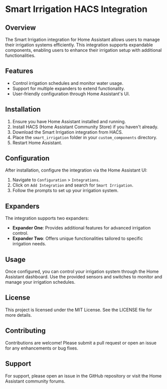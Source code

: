 # Smart Irrigation HACS Integration

## Overview
The Smart Irrigation integration for Home Assistant allows users to manage their irrigation systems efficiently. This integration supports expandable components, enabling users to enhance their irrigation setup with additional functionalities.

## Features
- Control irrigation schedules and monitor water usage.
- Support for multiple expanders to extend functionality.
- User-friendly configuration through Home Assistant's UI.

## Installation
1. Ensure you have Home Assistant installed and running.
2. Install HACS (Home Assistant Community Store) if you haven't already.
3. Download the Smart Irrigation integration from HACS.
4. Place the `smart_irrigation` folder in your `custom_components` directory.
5. Restart Home Assistant.

## Configuration
After installation, configure the integration via the Home Assistant UI:
1. Navigate to `Configuration` > `Integrations`.
2. Click on `Add Integration` and search for `Smart Irrigation`.
3. Follow the prompts to set up your irrigation system.

## Expanders
The integration supports two expanders:
- **Expander One**: Provides additional features for advanced irrigation control.
- **Expander Two**: Offers unique functionalities tailored to specific irrigation needs.

## Usage
Once configured, you can control your irrigation system through the Home Assistant dashboard. Use the provided sensors and switches to monitor and manage your irrigation schedules.

## License
This project is licensed under the MIT License. See the LICENSE file for more details.

## Contributing
Contributions are welcome! Please submit a pull request or open an issue for any enhancements or bug fixes.

## Support
For support, please open an issue in the GitHub repository or visit the Home Assistant community forums.